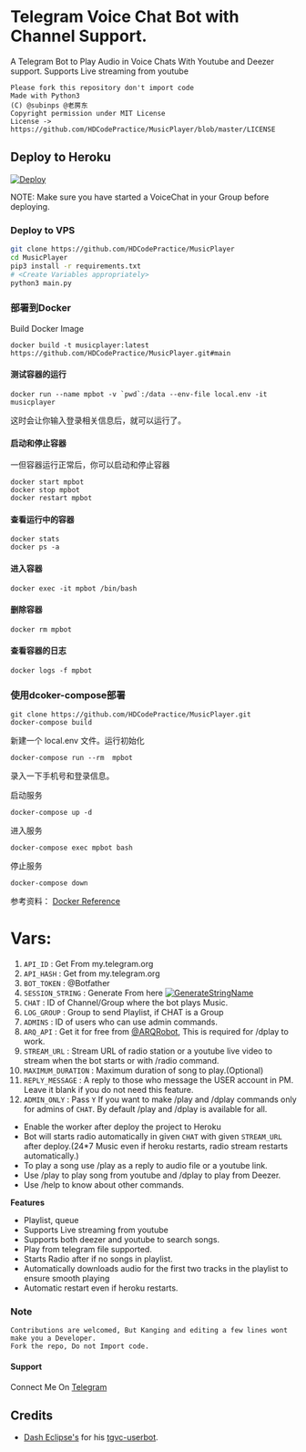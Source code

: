 # Telegram Voice Chat Bot with Channel Support.

A Telegram Bot to Play Audio in Voice Chats With Youtube and Deezer support.
Supports Live streaming from youtube

```
Please fork this repository don't import code
Made with Python3
(C) @subinps @老房东
Copyright permission under MIT License
License -> https://github.com/HDCodePractice/MusicPlayer/blob/master/LICENSE

```

## Deploy to Heroku

[![Deploy](https://www.herokucdn.com/deploy/button.svg)](https://heroku.com/deploy?template=https://github.com/HDCodePractice/MusicPlayer)

NOTE: Make sure you have started a VoiceChat in your Group before deploying.
### Deploy to VPS

```sh
git clone https://github.com/HDCodePractice/MusicPlayer
cd MusicPlayer
pip3 install -r requirements.txt
# <Create Variables appropriately>
python3 main.py
```

### 部署到Docker

Build Docker Image

```
docker build -t musicplayer:latest https://github.com/HDCodePractice/MusicPlayer.git#main
```

#### 测试容器的运行

```
docker run --name mpbot -v `pwd`:/data --env-file local.env -it musicplayer
```

这时会让你输入登录相关信息后，就可以运行了。


#### 启动和停止容器

一但容器运行正常后，你可以启动和停止容器

```
docker start mpbot
docker stop mpbot
docker restart mpbot
```

#### 查看运行中的容器

```
docker stats 
docker ps -a
```

#### 进入容器

```
docker exec -it mpbot /bin/bash
```

#### 删除容器

```
docker rm mpbot
```

#### 查看容器的日志

```
docker logs -f mpbot
```

### 使用dcoker-compose部署

```
git clone https://github.com/HDCodePractice/MusicPlayer.git
docker-compose build
```

新建一个 local.env 文件。运行初始化

```
docker-compose run --rm  mpbot
```

录入一下手机号和登录信息。

启动服务

```
docker-compose up -d
```

进入服务

```
docker-compose exec mpbot bash
```

停止服务

```
docker-compose down
```

参考资料： [Docker Reference](https://docs.docker.com/reference/)

# Vars:
1. `API_ID` : Get From my.telegram.org
2. `API_HASH` : Get from my.telegram.org
3. `BOT_TOKEN` : @Botfather
4. `SESSION_STRING` : Generate From here [![GenerateStringName](https://img.shields.io/badge/repl.it-generateStringName-yellowgreen)](https://repl.it/@subinps/getStringName)
5. `CHAT` : ID of Channel/Group where the bot plays Music.
6. `LOG_GROUP` : Group to send Playlist, if CHAT is a Group
7. `ADMINS` : ID of users who can use admin commands.
8. `ARQ_API` : Get it for free from [@ARQRobot](https://telegram.dog/ARQRobot), This is required for /dplay to work.
9. `STREAM_URL` : Stream URL of radio station or a youtube live video to stream when the bot starts or with /radio command.
10. `MAXIMUM_DURATION` : Maximum duration of song to play.(Optional)
11. `REPLY_MESSAGE` : A reply to those who message the USER account in PM. Leave it blank if you do not need this feature. 
12. `ADMIN_ONLY` : Pass `Y` If you want to make /play and /dplay commands only for admins of `CHAT`. By default /play and /dplay is available for all.

- Enable the worker after deploy the project to Heroku
- Bot will starts radio automatically in given `CHAT` with given `STREAM_URL` after deploy.(24*7 Music even if heroku restarts, radio stream restarts automatically.)  
- To play a song use /play as a reply to audio file or a youtube link.
- Use /play <song name> to play song from youtube and /dplay <song name> to play from Deezer.
- Use /help to know about other commands.

**Features**

- Playlist, queue
- Supports Live streaming from youtube
- Supports both deezer and youtube to search songs.
- Play from telegram file supported.
- Starts Radio after if no songs in playlist.
- Automatically downloads audio for the first two tracks in the playlist to ensure smooth playing
- Automatic restart even if heroku restarts.

### Note

```
Contributions are welcomed, But Kanging and editing a few lines wont make you a Developer.
Fork the repo, Do not Import code.

```
#### Support

Connect Me On [Telegram](https://telegram.dog/subinps_bot)

## Credits 
- [Dash Eclipse's](https://github.com/dashezup) for his [tgvc-userbot](https://github.com/callsmusic/tgvc-userbot).

